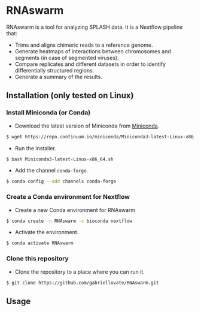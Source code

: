 # RNAswarm
RNAswarm is a tool for analyzing SPLASH data. It is a Nextflow pipeline that:
- Trims and aligns chimeric reads to a reference genome.
- Generate heatmaps of interactions between chromosomes and segments (in case of segmented viruses).
- Compare replicates and different datasets in order to identify differentially structured regions.
- Generate a summary of the results.

## Installation (only tested on Linux)
### Install Miniconda (or Conda)
- Download the latest version of Miniconda from [Miniconda](https://conda.io/miniconda.html).
```bash
$ wget https://repo.continuum.io/miniconda/Miniconda3-latest-Linux-x86_64.sh
```
- Run the installer.
```bash
$ bash Miniconda3-latest-Linux-x86_64.sh
```
- Add the channel `conda-forge`.
```bash
$ conda config --add channels conda-forge
```

### Create a Conda environment for Nextflow
- Create a new Conda environment for RNAswarm
```bash
$ conda create -n RNAswarm -c bioconda nextflow
```
- Activate the environment.
```bash
$ conda activate RNAswarm
```

### Clone this repository
- Clone the repository to a place where you can run it.
```bash
$ git clone https://github.com/gabriellovate/RNAswarm.git
```

## Usage
